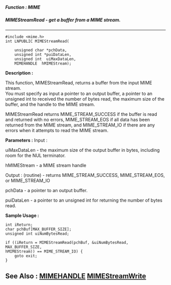 ##### Function : MIME
##### MIMEStreamRead - get a buffer from a MIME stream.
---
```
#include <mime.h>
int LNPUBLIC MIMEStreamRead(

	unsigned char *pchData,
	unsigned int *puiDataLen,
	unsigned int  uiMaxDataLen,
	MIMEHANDLE  hMIMEStream);
```
**Description :**

This function, MIMEStreamRead, returns a buffer from the input MIME stream.  
You must specify as input a pointer to an output buffer, a pointer to an 
unsigned int to received the number of bytes read, the maximum size of the 
buffer, and the handle to the MIME stream.

MIMEStreamRead returns MIME_STREAM_SUCCESS if the buffer is read and returned 
with no errors, MIME_STREAM_EOS if all data has been returned from the MIME 
stream, and MIME_STREAM_IO if there are any errors when it attempts to read the 
MIME stream.


**Parameters :**
Input :

uiMaxDataLen  -  the maximum size of the output buffer in bytes, including room for the NUL terminator.

hMIMEStream  -  a MIME stream handle

Output :
(routine)  -  returns MIME_STREAM_SUCCESS, MIME_STREAM_EOS, or MIME_STREAM_IO


pchData  -  a pointer to an output buffer.

puiDataLen  -  a pointer to an unsigned int for returning the number of bytes read.


**Sample Usage :**
```
int iReturn;
char pchBuf[MAX_BUFFER_SIZE];
unsigned int uiNumBytesRead;

if ((iReturn = MIMEStreamRead(pchBuf, &uiNumBytesRead, MAX_BUFFER_SIZE, 
hMIMEStream)) == MIME_STREAM_IO) {
	goto exit;
}

```
**See Also :**
[MIMEHANDLE](/domino-c-api-docs/reference/Data/MIMEHANDLE)
[MIMEStreamWrite](/domino-c-api-docs/reference/Func/MIMEStreamWrite)
---
